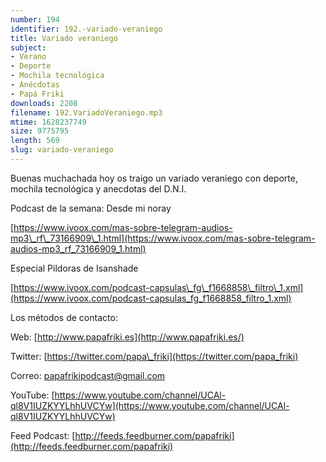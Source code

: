 ```yaml
---
number: 194
identifier: 192.-variado-veraniego
title: Variado veraniego
subject:
- Verano
- Deporte
- Mochila tecnológica
- Anécdotas
- Papá Friki
downloads: 2208
filename: 192.VariadoVeraniego.mp3
mtime: 1628237749
size: 9775795
length: 569
slug: variado-veraniego
---
```

Buenas muchachada hoy os traigo un variado veraniego con deporte, mochila tecnológica y anecdotas del D.N.I.

Podcast de la semana: Desde mi noray

[https://www.ivoox.com/mas-sobre-telegram-audios-mp3\_rf\_73166909\_1.html](https://www.ivoox.com/mas-sobre-telegram-audios-mp3_rf_73166909_1.html)  

Especial Pildoras de Isanshade

[https://www.ivoox.com/podcast-capsulas\_fg\_f1668858\_filtro\_1.xml](https://www.ivoox.com/podcast-capsulas_fg_f1668858_filtro_1.xml)  

Los métodos de contacto:  

Web: [http://www.papafriki.es](http://www.papafriki.es/)  

Twitter: [https://twitter.com/papa\_friki](https://twitter.com/papa_friki)

Correo: [papafrikipodcast@gmail.com](https://archive.org/details/papafrikipodast@gmail.com)

YouTube: [https://www.youtube.com/channel/UCAl-ql8V1IUZKYYLhhUVCYw](https://www.youtube.com/channel/UCAl-ql8V1IUZKYYLhhUVCYw)  

Feed Podcast: [http://feeds.feedburner.com/papafriki](http://feeds.feedburner.com/papafriki)